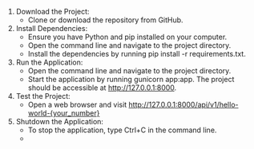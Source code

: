 1. Download the Project:
    * Clone or download the repository from GitHub.
2. Install Dependencies:
    * Ensure you have Python and pip installed on your computer.
    * Open the command line and navigate to the project directory.
    * Install the dependencies by running pip install -r requirements.txt.
3. Run the Application:
    * Open the command line and navigate to the project directory.
    * Start the application by running gunicorn app:app. The project should be accessible at http://127.0.0.1:8000.
4. Test the Project:
    * Open a web browser and visit http://127.0.0.1:8000/api/v1/hello-world-{your_number}
5. Shutdown the Application:
    * To stop the application, type Ctrl+C in the command line.
    * 
